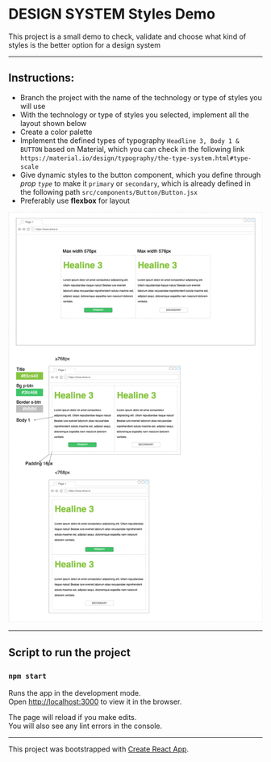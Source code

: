 # **DESIGN SYSTEM** Styles Demo
This project is a small demo to check, validate and choose what kind of styles is the better option for a design system

***
## Instructions:
* Branch the project with the name of the technology or type of styles you will use
* With the technology or type of styles you selected, implement all the layout shown below
* Create a color palette
* Implement the defined types of typography `Headline 3, Body 1 & BUTTON` based on Material, which you can check in the following link `https://material.io/design/typography/the-type-system.html#type-scale`
* Give dynamic styles to the button component, which you define through *prop `type`* to make it `primary` or `secondary`, which is already defined in the following path `src/components/Button/Button.jsx`
* Preferably use **flexbox** for layout

![Layout Wireframe](./basic_layout.png "Layout")

***
## Script to run the project
### `npm start`
Runs the app in the development mode.\
Open [http://localhost:3000](http://localhost:3000) to view it in the browser.

The page will reload if you make edits.\
You will also see any lint errors in the console.

***
This project was bootstrapped with [Create React App](https://github.com/facebook/create-react-app).